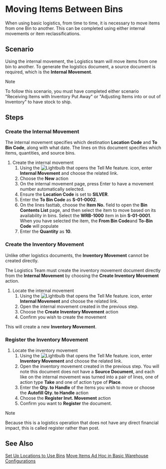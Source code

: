 # Moving Items Between Bins
When using basic logistics, from time to time, it is necessary to move items from one Bin to another. This can be completed using either internal movements or item reclassifications.

## Scenario
Using the internal movement, the Logistics team will move items from one bin to another.  To generate the logistics document, a source document is required, which is the **Internal Movement**.

> [!NOTE]
> To follow this scenario, you must have completed either scenario "Receiving Items with Inventory Put Away" or "Adjusting Items into or out of Inventory" to have stock to ship.

## Steps

### Create the Internal Movement
The internal movement specifies which destination **Location Code** and **To Bin Code**, along with what date. The lines on this document specifies which items, quantities, and source bins.

1. Create the internal movement
	1. Using the ![Lightbulb that opens the Tell Me feature.](../../../media/ui-search/search_small.png "Tell me what you want to do") icon, enter **Internal Movement** and choose the related link.
	2. Choose the **New** action
	3. On the internal movement page, press Enter to have a movement number automatically selected.
	4. Ensure the **Location Code** is set to **SILVER**.
	5. Enter the **To Bin Code** as **S-01-0002**.
	6. On the lines fasttab, choose the **Item No.** field to open the **Bin Contents List** page, and then select the item to move based on its availability in bins.  Select the **WRB-1000** item in bin **S-01-0001**.  When you have selected the item, the **From Bin Code**and **To-Bin Code** will populate
	7. Enter the **Quantity** as **10**.

### Create the Inventory Movement
Unlike other logistics documents, the **Inventory Movement** cannot be created directly.

The Logistics Team must create the inventory movement document directly from the **Internal Movement** by choosing the **Create Inventory Movement** action.

1. Locate the internal movement
	1. Using the ![Lightbulb that opens the Tell Me feature.](../../../media/ui-search/search_small.png "Tell me what you want to do") icon, enter **Internal Movement** and choose the related link.
	2. Open the internal movement created in the previous step.
	3. Choose the **Create Inventory Movement** action
	4. Confirm you wish to create the movement

This will create a new **Inventory Movement**.

### Register the Inventory Movement
1. Locate the inventory movement
	1. Using the ![Lightbulb that opens the Tell Me feature.](../../../media/ui-search/search_small.png "Tell me what you want to do") icon, enter **Inventory Movement** and choose the related link.
	2. Open the inventory movement created in the previous step. You will note this document does not have a **Source Document**, and each like on the internal movement was turned into a pair of lines, one of action type **Take** and one of action type of **Place**.
	3. Enter the **Qty. to Handle** of the items you wish to move or choose the **Autofill Qty. to Handle** action
	4. Choose the **Register Invt. Movement** action
	5. Confirm you want to **Register** the document.

> [!NOTE]
> Because this is a logistics operation that does not have any direct financial impact, this is called register rather than post.

## See Also
[Set Up Locations to Use Bins](../../../warehouse-how-to-set-up-locations-to-use-bins.md)
[Move Items Ad Hoc in Basic Warehouse Configurations](../../../warehouse-how-to-move-items-ad-hoc-in-basic-warehousing.md)